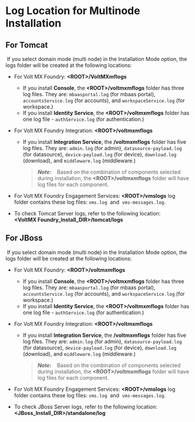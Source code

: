                          


Log Location for Multinode Installation 
=======================================

For Tomcat
----------

 If you select domain mode (multi node) in the Installation Mode option, the logs folder will be created at the following locations:

*   For Volt MX Foundry: **<ROOT\>/VoltMXmflogs**
    *   If you install **Console**, the **<ROOT\>/voltmxmflogs** folder has three log files. They are: `mbaasportal.log` (for mbaas portal), `accountsService.log` (for accounts), and `workspaceService.log` (for workspace.)
    *   If you install **Identity Service**, the **<ROOT\>/voltmxmflogs** folder has one log file - `authService.log` (for authentication.)
*   For Volt MX Foundry Integration: **<ROOT\>/voltmxmflogs**
    *   If you install **Integration Service**, the **/voltmxmflogs** folder has five log files. They are: `admin.log` (for admin), `datasource-payload.log` (for datasource), `device-payload.log` (for device), `download.log` (download), and `middleware.log` (middleware.)
        
        > **_Note:_**    Based on the combination of components selected during installation, the **<ROOT\>/voltmxmflogs** folder will have log files for each component.  
        
*   For Volt MX Foundry Engagement Services: **<ROOT\>/vmslogs** log folder contains these log files: `vms.log`  and  `vms-messages.log`.
*   To check Tomcat Server logs, refer to the following location:  
    **<VoltMX Foundry\_Install\_DIR\>/tomcat/logs**

For JBoss
---------

 If you select domain mode (multi node) in the Installation Mode option, the logs folder will be created at the following locations:

*   For Volt MX Foundry: **<ROOT\>/voltmxmflogs**
    *   If you install **Console**, the **<ROOT\>/voltmxmflogs** folder has three log files. They are: `mbaasportal.log` (for mbaas portal), `accountsService.log` (for accounts), and `workspaceService.log` (for workspace.)
    *   If you install **Identity Service**, the **<ROOT\>/voltmxmflogs** folder has one log file - `authService.log` (for authentication.)
*   For Volt MX Foundry Integration: **<ROOT\>/voltmxmflogs**
    *   If you install **Integration Service**, the **/voltmxmflogs** folder has five log files. They are: `admin.log` (for admin), `datasource-payload.log` (for datasource), `device-payload.log` (for device), `download.log` (download), and `middleware.log` (middleware.)
        
        > **_Note:_**    Based on the combination of components selected during installation, the **<ROOT\>/voltmxmflogs** folder will have log files for each component.  
        
*   For Volt MX Foundry Engagement Services: **<ROOT\>/vmslogs** log folder contains these log files: `vms.log`  and  `vms-messages.log`.
*   To check JBoss Server logs, refer to the following location:  
    **<JBoss\_Install\_DIR\>/standalone/log**
